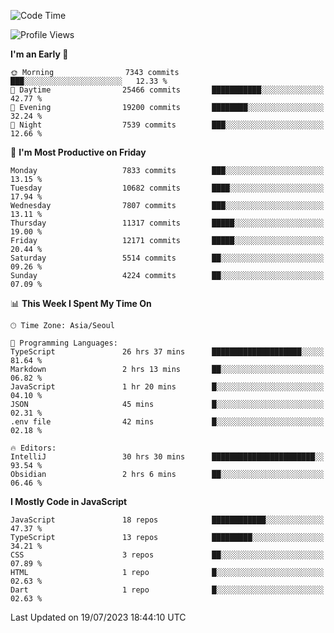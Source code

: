 <!--START_SECTION:waka-->
![Code Time](http://img.shields.io/badge/Code%20Time-5%2C199%20hrs%2056%20mins-blue)

![Profile Views](http://img.shields.io/badge/Profile%20Views-0-blue)

**I'm an Early 🐤** 

```text
🌞 Morning                7343 commits        ███░░░░░░░░░░░░░░░░░░░░░░   12.33 % 
🌆 Daytime                25466 commits       ███████████░░░░░░░░░░░░░░   42.77 % 
🌃 Evening                19200 commits       ████████░░░░░░░░░░░░░░░░░   32.24 % 
🌙 Night                  7539 commits        ███░░░░░░░░░░░░░░░░░░░░░░   12.66 % 
```
📅 **I'm Most Productive on Friday** 

```text
Monday                   7833 commits        ███░░░░░░░░░░░░░░░░░░░░░░   13.15 % 
Tuesday                  10682 commits       ████░░░░░░░░░░░░░░░░░░░░░   17.94 % 
Wednesday                7807 commits        ███░░░░░░░░░░░░░░░░░░░░░░   13.11 % 
Thursday                 11317 commits       █████░░░░░░░░░░░░░░░░░░░░   19.00 % 
Friday                   12171 commits       █████░░░░░░░░░░░░░░░░░░░░   20.44 % 
Saturday                 5514 commits        ██░░░░░░░░░░░░░░░░░░░░░░░   09.26 % 
Sunday                   4224 commits        ██░░░░░░░░░░░░░░░░░░░░░░░   07.09 % 
```


📊 **This Week I Spent My Time On** 

```text
🕑︎ Time Zone: Asia/Seoul

💬 Programming Languages: 
TypeScript               26 hrs 37 mins      ████████████████████░░░░░   81.64 % 
Markdown                 2 hrs 13 mins       ██░░░░░░░░░░░░░░░░░░░░░░░   06.82 % 
JavaScript               1 hr 20 mins        █░░░░░░░░░░░░░░░░░░░░░░░░   04.10 % 
JSON                     45 mins             █░░░░░░░░░░░░░░░░░░░░░░░░   02.31 % 
.env file                42 mins             █░░░░░░░░░░░░░░░░░░░░░░░░   02.18 % 

🔥 Editors: 
IntelliJ                 30 hrs 30 mins      ███████████████████████░░   93.54 % 
Obsidian                 2 hrs 6 mins        ██░░░░░░░░░░░░░░░░░░░░░░░   06.46 % 
```

**I Mostly Code in JavaScript** 

```text
JavaScript               18 repos            ████████████░░░░░░░░░░░░░   47.37 % 
TypeScript               13 repos            █████████░░░░░░░░░░░░░░░░   34.21 % 
CSS                      3 repos             ██░░░░░░░░░░░░░░░░░░░░░░░   07.89 % 
HTML                     1 repo              █░░░░░░░░░░░░░░░░░░░░░░░░   02.63 % 
Dart                     1 repo              █░░░░░░░░░░░░░░░░░░░░░░░░   02.63 % 
```




 Last Updated on 19/07/2023 18:44:10 UTC
<!--END_SECTION:waka-->

